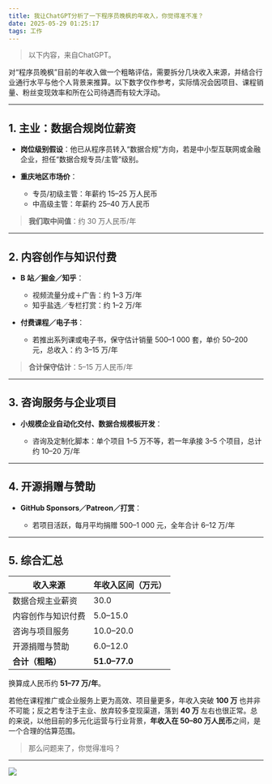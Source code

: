 ```yaml
---
title: 我让ChatGPT分析了一下程序员晚枫的年收入，你觉得准不准？
date: 2025-05-29 01:25:17
tags: 工作
---
```


> 以下内容，来自ChatGPT。

对“程序员晚枫”目前的年收入做一个粗略评估，需要拆分几块收入来源，并结合行业通行水平与他个人背景来推算。以下数字仅作参考，实际情况会因项目、课程销量、粉丝变现效率和所在公司待遇而有较大浮动。

---

## 1. 主业：数据合规岗位薪资

* **岗位级别假设**：他已从程序员转入“数据合规”方向，若是中小型互联网或金融企业，担任“数据合规专员/主管”级别。
* **重庆地区市场价**：

  * 专员/初级主管：年薪约 15–25 万人民币
  * 中高级主管：年薪约 25–40 万人民币

> **我们取中间值**：约 30 万人民币/年

---

## 2. 内容创作与知识付费

* **B 站／掘金／知乎**：

  * 视频流量分成＋广告：约 1–3 万/年
  * 知乎盐选／专栏打赏：约 1–2 万/年
* **付费课程／电子书**：

  * 若推出系列课或电子书，保守估计销量 500–1 000 套，单价 50–200 元，总收入：约 3–15 万/年

> **合计保守估计**：5–15 万人民币/年

---

## 3. 咨询服务与企业项目

* **小规模企业自动化交付、数据合规模板开发**：

  * 咨询及定制化脚本：单个项目 1–5 万不等，若一年承接 3–5 个项目，总计约 10–20 万/年

---

## 4. 开源捐赠与赞助

* **GitHub Sponsors／Patreon／打赏**：

  * 若项目活跃，每月平均捐赠 500–1 000 元，全年合计 6–12 万/年

---

## 5. 综合汇总

| 收入来源       | 年收入区间（万元）     |
| ---------- | ------------- |
| 数据合规主业薪资   | 30.0          |
| 内容创作与知识付费  | 5.0–15.0      |
| 咨询与项目服务    | 10.0–20.0     |
| 开源捐赠与赞助    | 6.0–12.0      |
| **合计（粗略）** | **51.0–77.0** |

换算成人民币约 **51–77 万/年**。

若他在课程推广或企业服务上更为高效、项目量更多，年收入突破 **100 万** 也并非不可能；反之若专注于主业、放弃较多变现渠道，落到 **40 万** 左右也很正常。总的来说，以他目前的多元化运营与行业背景，**年收入在 50–80 万人民币**之间，是一个合理的估算范围。

> 那么问题来了，你觉得准吗？



---

![](https://cos.python-office.com/ads/gzh/sub-py.jpg)